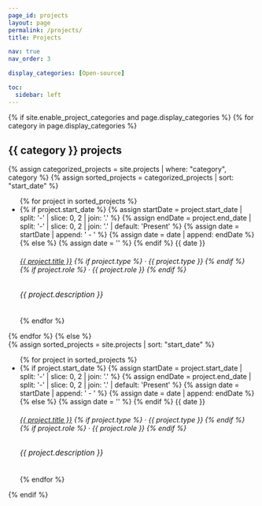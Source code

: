 ```yaml
---
page_id: projects
layout: page
permalink: /projects/
title: Projects

nav: true
nav_order: 3

display_categories: [Open-source]

toc:
  sidebar: left
---
```


<div class="cv">
{% if site.enable_project_categories and page.display_categories %}
<!-- Display categorized projects -->
  {% for category in page.display_categories %}
    <div class="card mt-3 p-3">
      <h2 class="card-title font-weight-medium">{{ category }} projects</h2>
      {% assign categorized_projects = site.projects | where: "category", category %}
      {% assign sorted_projects = categorized_projects | sort: "start_date" %}
      <ul class="card-text font-weight-light list-group list-group-flush">
        {% for project in sorted_projects %}
          <li class="list-group-item">
            <div class="row">
              <div class="col-xs-2 cl-sm-2 col-md-2 text-center">
                {% if project.start_date %}
                  {% assign startDate = project.start_date | split: '-' | slice: 0, 2 | join: '.' %}
                  {% assign endDate = project.end_date | split: '-' | slice: 0, 2 | join: '.' | default: 'Present' %}
                  {% assign date = startDate | append: ' - ' %}
                  {% assign date = date | append: endDate %}
                {% else %}
                  {% assign date = '' %}
                {% endif %}
                <span class="badge font-weight-bold danger-color-dark text-uppercase align-middle" style="min-width: 75px"> {{ date }} </span>
              </div>
              <div class="col-xs-10 cl-sm-10 col-md-10 mt-2 mt-md-0">
                <h6 class="title font-weight-bold ml-1 ml-md-4">
                  <a href="{{ project.url }}">{{ project.title }}</a>
                  {% if project.type %} &middot; {{ project.type }} {% endif %}
                  {% if project.role %} &middot; {{ project.role }} {% endif %}
                </h6>
                <h6 class="ml-1 ml-md-4" style="font-size: 0.95rem; font-style: italic">{{ project.description }}</h6>
              </div>
            </div>
          </li>
        {% endfor %}
      </ul>
    </div>
  {% endfor %}
{% else %}
<!-- Display projects without categories -->
  <div class="card mt-3 p-3">
    {% assign sorted_projects = site.projects | sort: "start_date" %}
    <ul class="card-text font-weight-light list-group list-group-flush">
      {% for project in sorted_projects %}
        <li class="list-group-item">
          <div class="row">
            <div class="col-xs-2 cl-sm-2 col-md-2 text-center">
              {% if project.start_date %}
                {% assign startDate = project.start_date | split: '-' | slice: 0, 2 | join: '.' %}
                {% assign endDate = project.end_date | split: '-' | slice: 0, 2 | join: '.' | default: 'Present' %}
                {% assign date = startDate | append: ' - ' %}
                {% assign date = date | append: endDate %}
              {% else %}
                {% assign date = '' %}
              {% endif %}
              <span class="badge font-weight-bold danger-color-dark text-uppercase align-middle" style="min-width: 75px"> {{ date }} </span>
            </div>
            <div class="col-xs-10 cl-sm-10 col-md-10 mt-2 mt-md-0">
              <h6 class="title font-weight-bold ml-1 ml-md-4">
                <a href="{{ project.url }}">{{ project.title }}</a>
                {% if project.type %} &middot; {{ project.type }} {% endif %}
                {% if project.role %} &middot; {{ project.role }} {% endif %}
              </h6>
              <h6 class="ml-1 ml-md-4" style="font-size: 0.95rem; font-style: italic">{{ project.description }}</h6>
            </div>
          </div>
        </li>
      {% endfor %}
    </ul>
  </div>
{% endif %}
</div>
